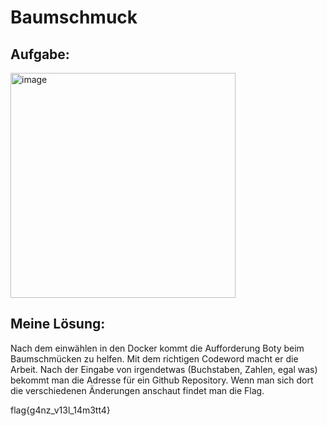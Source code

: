 # Baumschmuck
<h2>Aufgabe:</h2>
<img width="360" alt="image" src="https://github.com/Pegasus01123/fernuni_hacken/assets/72656695/6b347dff-da32-4825-b69d-573218e5f602">

<h2>Meine Lösung:</h2>
Nach dem einwählen in den Docker kommt die Aufforderung Boty beim Baumschmücken zu helfen.
Mit dem richtigen Codeword macht er die Arbeit.
Nach der Eingabe von irgendetwas (Buchstaben, Zahlen, egal was) bekommt man die Adresse für ein Github Repository. 
Wenn man sich dort die verschiedenen Änderungen anschaut findet man die Flag.

flag{g4nz_v13l_14m3tt4}
